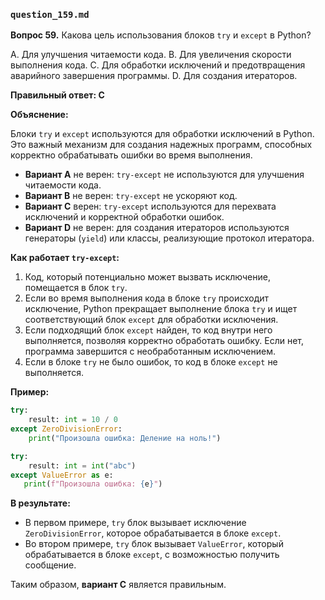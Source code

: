 ### `question_159.md`

**Вопрос 59.** Какова цель использования блоков `try` и `except` в Python?

A. Для улучшения читаемости кода.
B. Для увеличения скорости выполнения кода.
C. Для обработки исключений и предотвращения аварийного завершения программы.
D. Для создания итераторов.

**Правильный ответ: C**

**Объяснение:**

Блоки `try` и `except` используются для обработки исключений в Python. Это важный механизм для создания надежных программ, способных корректно обрабатывать ошибки во время выполнения.

*   **Вариант A** не верен: `try-except` не используются для улучшения читаемости кода.
*   **Вариант B** не верен: `try-except` не ускоряют код.
*   **Вариант C** верен: `try-except` используются для перехвата исключений и корректной обработки ошибок.
*  **Вариант D** не верен: для создания итераторов используются генераторы (`yield`) или классы, реализующие протокол итератора.

**Как работает `try-except`:**

1.  Код, который потенциально может вызвать исключение, помещается в блок `try`.
2.  Если во время выполнения кода в блоке `try` происходит исключение, Python прекращает выполнение блока `try` и ищет соответствующий блок `except` для обработки исключения.
3.  Если подходящий блок `except` найден, то код внутри него выполняется, позволяя корректно обработать ошибку. Если нет, программа завершится с необработанным исключением.
4.  Если в блоке `try` не было ошибок, то код в блоке `except` не выполняется.

**Пример:**

```python
try:
    result: int = 10 / 0
except ZeroDivisionError:
    print("Произошла ошибка: Деление на ноль!")

try:
    result: int = int("abc")
except ValueError as e:
   print(f"Произошла ошибка: {e}")
```

**В результате:**

* В первом примере,  `try` блок  вызывает исключение `ZeroDivisionError`, которое обрабатывается в блоке `except`.
* Во втором примере, `try`  блок вызывает `ValueError`, который обрабатывается в блоке `except`, с возможностью получить сообщение.

Таким образом, **вариант C** является правильным.
